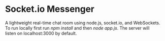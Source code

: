# Socket.io Messenger
A lightweight real-time chat room using node.js, socket.io, and WebSockets. To run locally first run *npm install* and then *node app.js*. The server will listen on localhost:3000 by default.
